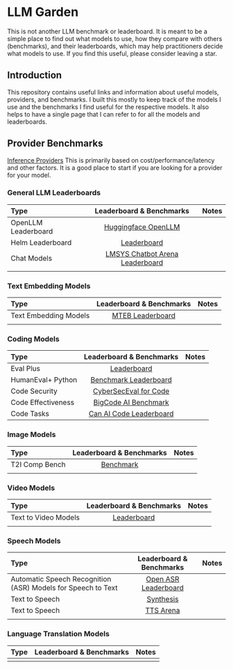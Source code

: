 # LLM Garden
This is not another LLM benchmark or leaderboard. It is meant to be a simple place to find out what models to use, how they compare with others (benchmarks), and their leaderboards, which may help practitioners decide what models to use. If you find this useful, please consider leaving a star. 

## Introduction
This repository contains useful links and information about useful models, providers, and benchmarks. I built this mostly to keep track of the models I use and the benchmarks I find useful for the respective models. It also helps to have a single page that I can refer to for all the models and leaderboards.

## Provider Benchmarks
[Inference Providers](https://leaderboard.withmartian.com/) This is primarily based on cost/performance/latency and other factors. It is a good place to start if you are looking for a provider for your model.

### General LLM Leaderboards
| Type | Leaderboard & Benchmarks | Notes |
|:-------------|:--------------:|--------------:|
| OpenLLM Leaderboard | [Huggingface OpenLLM](https://huggingface.co/spaces/HuggingFaceH4/open_llm_leaderboard)| | |
| Helm Leaderboard | [Leaderboard](https://crfm.stanford.edu/helm/lite/latest/#/leaderboard)| | |
| Chat Models | [LMSYS Chatbot Arena Leaderboard](https://huggingface.co/spaces/lmsys/chatbot-arena-leaderboard)| | | 
| | | |

### Text Embedding Models
| Type | Leaderboard & Benchmarks | Notes |
|:-------------|:--------------:|--------------:|
| Text Embedding Models | [MTEB Leaderboard](https://huggingface.co/spaces/mteb/leaderboard) | |
| | | |

### Coding Models
| Type | Leaderboard & Benchmarks | Notes |
|:-------------|:--------------:|--------------:|
| Eval Plus | [Leaderboard](https://evalplus.github.io/leaderboard.html)| | |
| HumanEval+ Python | [Benchmark Leaderboard](https://github.com/my-other-github-account/llm-humaneval-benchmarks)| |
| Code Security |[CyberSecEval for Code](https://huggingface.co/spaces/facebook/CyberSecEval)| |
| Code Effectiveness | [BigCode AI Benchmark](https://huggingface.co/spaces/bigcode/bigcode-models-leaderboard)| |
| Code Tasks | [Can AI Code Leaderboard](https://huggingface.co/spaces/mike-ravkine/can-ai-code-results)| | |

### Image Models
| Type | Leaderboard & Benchmarks | Notes |
|:-------------|:--------------:|--------------:|
| T2I Comp Bench | [Benchmark](https://github.com/Karine-Huang/T2I-CompBench)| | |
| | | |

### Video Models
| Type | Leaderboard & Benchmarks | Notes |
|:-------------|:--------------:|--------------:|
| Text to Video Models | [Leaderboard](https://huggingface.co/spaces/AILab-CVC/EvalCrafter)| | |
| | | |

### Speech Models
| Type | Leaderboard & Benchmarks | Notes |
|:-------------|:--------------:|--------------:|
| Automatic Speech Recognition (ASR) Models for Speech to Text|[Open ASR Leaderboard](https://huggingface.co/spaces/hf-audio/open_asr_leaderboard)| | |
| Text to Speech | [Synthesis](https://paperswithcode.com/task/text-to-speech-synthesis) | | 
| Text to Speech| [TTS Arena](https://huggingface.co/spaces/TTS-AGI/TTS-Arena) | |
| | | |

### Language Translation Models
| Type | Leaderboard & Benchmarks | Notes |
|:-------------|:--------------:|--------------:|
| | | |
